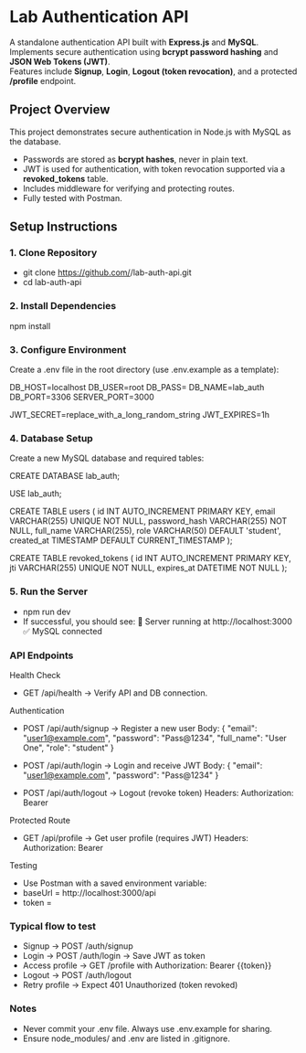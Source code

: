 # Lab Authentication API

A standalone authentication API built with **Express.js** and **MySQL**.  
Implements secure authentication using **bcrypt password hashing** and **JSON Web Tokens (JWT)**.  
Features include **Signup**, **Login**, **Logout (token revocation)**, and a protected **/profile** endpoint.  

## Project Overview
This project demonstrates secure authentication in Node.js with MySQL as the database.  
- Passwords are stored as **bcrypt hashes**, never in plain text.  
- JWT is used for authentication, with token revocation supported via a **revoked_tokens** table.  
- Includes middleware for verifying and protecting routes.  
- Fully tested with Postman.  

## Setup Instructions

### 1. Clone Repository
- git clone https://github.com/<your-username>/lab-auth-api.git
- cd lab-auth-api
### 2. Install Dependencies
npm install
### 3. Configure Environment
Create a .env file in the root directory (use .env.example as a template):

DB_HOST=localhost
DB_USER=root
DB_PASS=
DB_NAME=lab_auth
DB_PORT=3306
SERVER_PORT=3000

JWT_SECRET=replace_with_a_long_random_string
JWT_EXPIRES=1h

### 4. Database Setup
Create a new MySQL database and required tables:

CREATE DATABASE lab_auth;

USE lab_auth;

CREATE TABLE users (
  id INT AUTO_INCREMENT PRIMARY KEY,
  email VARCHAR(255) UNIQUE NOT NULL,
  password_hash VARCHAR(255) NOT NULL,
  full_name VARCHAR(255),
  role VARCHAR(50) DEFAULT 'student',
  created_at TIMESTAMP DEFAULT CURRENT_TIMESTAMP
);

CREATE TABLE revoked_tokens (
  id INT AUTO_INCREMENT PRIMARY KEY,
  jti VARCHAR(255) UNIQUE NOT NULL,
  expires_at DATETIME NOT NULL
);

### 5. Run the Server
- npm run dev
- If successful, you should see:
🚀 Server running at http://localhost:3000
✅ MySQL connected

### API Endpoints
Health Check
- GET /api/health → Verify API and DB connection.

Authentication
- POST /api/auth/signup → Register a new user
  Body: { "email": "user1@example.com", "password": "Pass@1234", "full_name": "User One", "role": "student" }
  
- POST /api/auth/login → Login and receive JWT
  Body: { "email": "user1@example.com", "password": "Pass@1234" }

- POST /api/auth/logout → Logout (revoke token)
  Headers: Authorization: Bearer <token>

Protected Route
- GET /api/profile → Get user profile (requires JWT)
  Headers: Authorization: Bearer <token>

Testing
- Use Postman with a saved environment variable:
- baseUrl = http://localhost:3000/api
- token = <set after login>

### Typical flow to test
- Signup → POST /auth/signup
- Login → POST /auth/login → Save JWT as token
- Access profile → GET /profile with Authorization: Bearer {{token}}
- Logout → POST /auth/logout
- Retry profile → Expect 401 Unauthorized (token revoked)

### Notes
- Never commit your .env file. Always use .env.example for sharing.
- Ensure node_modules/ and .env are listed in .gitignore.
